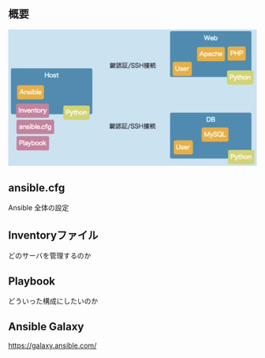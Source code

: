 ## 概要
![01.](asset/01.png)

## ansible.cfg
Ansible 全体の設定

## Inventoryファイル
どのサーバを管理するのか

## Playbook
どういった構成にしたいのか


## Ansible Galaxy
<https://galaxy.ansible.com/>

